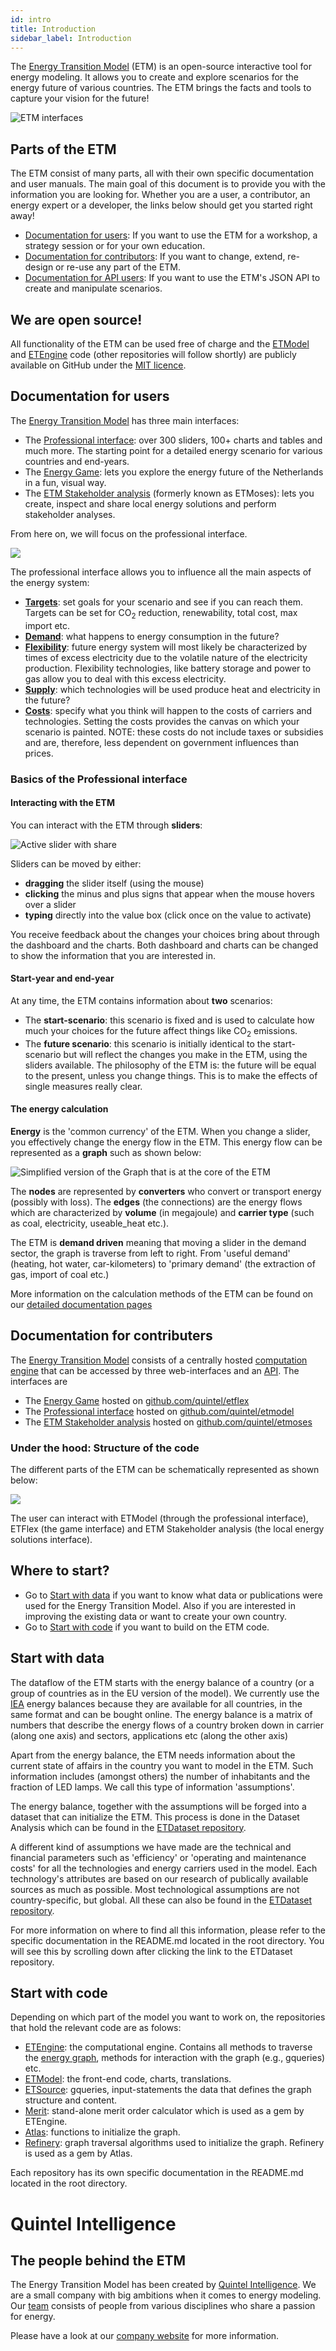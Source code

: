 ```yaml
---
id: intro
title: Introduction
sidebar_label: Introduction
---
```


The [Energy Transition Model](https://energytransitionmodel.com/) (ETM)
is an open-source interactive tool for energy modeling. It allows you to create and explore scenarios for the energy future of various countries.
The ETM brings the facts and tools to capture your vision for the future!

![ETM interfaces](/img/docs/20160809-screenshot-ETM-interfaces.png)

## Parts of the ETM

The ETM consist of many parts, all with their own specific documentation and
user manuals.
The main goal of this document is to provide you with the information you are
looking for.
Whether you are a user, a contributor, an energy expert or a developer,
the links below should get you started right away!

* [Documentation for users](#users_doc):
If you want to use the ETM for a workshop, a strategy session or for your own
education.
* [Documentation for contributors](/contrib/): If you
want to change, extend, re-design or re-use any part of the ETM.
* [Documentation for API users](/api/): If you
want to use the ETM's JSON API to create and manipulate scenarios.

## We are open source!

All functionality of the ETM can be used free of charge and the
[ETModel](https://github.com/quintel/etmodel) and
[ETEngine](https://github.com/quintel/etengine) code (other repositories
will follow shortly) are publicly
available on GitHub under the
[MIT licence](https://github.com/quintel/etmodel/blob/master/LICENSE.txt).

## Documentation for users

The [Energy Transition Model](https://energytransitionmodel.com/) has
three main interfaces:

* The [Professional interface](https://pro.energytransitionmodel.com/): over 300 sliders,
100+ charts and tables and much more. The starting point for a detailed
energy scenario for various countries and end-years.
* The [Energy Game](https://light.energytransitionmodel.com/): lets you explore the
energy future of the Netherlands in a fun, visual way.
* The [ETM Stakeholder analysis](https://moses.energytransitionmodel.com/) (formerly known as ETMoses): lets you create, inspect and share local energy solutions and perform stakeholder analyses.

From here on, we will focus on the professional interface.

![](/img/docs/20160809-screenshot-pro-ETM.png)

The professional interface allows you to influence all the main aspects of the
energy system:

* [**Targets**](/general/targets.md): set goals for your scenario and see if you can reach them. Targets can be set for CO<sub>2</sub> reduction, renewability, total cost, max import etc.
* [**Demand**](/general/demand.md): what happens to energy consumption in the future?
* [**Flexibility**](/general/flexibility.md): future energy system will most likely be characterized by times of excess electricity due to the volatile nature of the electricity production. Flexibility technologies, like battery storage and power to gas allow you to deal with this excess electricity.
* [**Supply**](/general/supply.md): which technologies will be used produce heat and electricity in the future?
* [**Costs**](/general/costs.md): specify what you think will happen to the costs of carriers and technologies. Setting the costs provides the canvas on which your scenario is painted. NOTE: these costs do not include taxes or subsidies and are, therefore, less dependent on government influences than prices.


### Basics of the Professional interface

#### Interacting with the ETM

You can interact with the ETM through **sliders**:

![Active slider with share](/img/docs/slider-example.png)

Sliders can be moved by either:

* **dragging** the slider itself (using the mouse)
* **clicking** the minus and plus signs that appear when the mouse hovers over a
slider
* **typing** directly into the value box (click once on the value to activate)

You receive feedback about the changes your choices bring about through the
dashboard and the charts. Both dashboard and charts can be changed to show the
information that you are interested in.

#### Start-year and end-year

At any time, the ETM contains information about **two** scenarios:

* The **start-scenario**: this scenario is fixed and is used to calculate how much your choices for the future affect things like CO<sub>2</sub> emissions.
* The **future scenario**: this scenario is initially identical to the
start-scenario but will reflect the changes you make in the ETM, using the
sliders available. The philosophy of the ETM is: the future will be equal to the present, unless you change things. This is to make the effects of single measures
really clear.

#### <a name="energy_calc"></a>The energy calculation

**Energy** is the 'common currency' of the ETM. When you change a slider,
you effectively change the energy flow in the ETM. This energy flow can be
represented as a **graph** such as shown below:

![Simplified version of the Graph that is at the core of the ETM](/img/docs/Graph.jpg)

The **nodes** are represented by **converters** who convert or
transport energy (possibly with loss). The **edges** (the connections) are the
energy flows which are characterized by **volume** (in megajoule) and
**carrier type** (such as coal, electricity, useable_heat etc.).

The ETM is **demand driven** meaning that moving a slider in the demand sector,
the graph is traverse from left to right. From 'useful demand' (heating,
hot water, car-kilometers) to 'primary demand' (the extraction of gas, import
of coal etc.)

More information on the calculation methods of the ETM can be found on our
[detailed documentation pages](/general/documentation.md)

## <a name="contr_doc"></a>Documentation for contributers

The [Energy Transition Model](https://energytransitionmodel.com/) consists of
a centrally hosted [computation engine](https://github.com/quintel/etengine)
that can be accessed by three web-interfaces and an
[API](/api/). The interfaces are

* The [Energy Game](https://light.energytransitionmodel.com/) hosted on
[github.com/quintel/etflex](https://github.com/quintel/etflex)
* The [Professional interface](https://pro.energytransitionmodel.com/) hosted on
[github.com/quintel/etmodel](https://github.com/quintel/etmodel)
* The [ETM Stakeholder analysis](https://moses.energytransitionmodel.com/) hosted on [github.com/quintel/etmoses](https://github.com/quintel/etmoses)

### Under the hood: Structure of the code

The different parts of the ETM can be schematically represented as shown below:

![](/img/docs/etm-parts.png)

The user can interact with ETModel (through the professional interface),
ETFlex (the game interface) and ETM Stakeholder analysis (the local energy solutions interface).

## Where to start?

* Go to [Start with data](#start_data) if you want to know what data or publications were used for the Energy Transition Model. Also if you are interested in improving the existing data or want to create your own country.
* Go to [Start with code](#start_code) if you want to build on the ETM
code.

## <a name="start_data"></a> Start with data

The dataflow of the ETM starts with the energy
balance of a country (or a group of countries as in the EU version of the
model).
We currently use the [IEA](http://www.iea.org/) energy balances because they
are available for all countries, in the same format and can be bought online.
The energy balance is a matrix of numbers that describe the energy flows of a
country broken down in carrier (along one axis) and sectors, applications etc (along the other axis)

Apart from the energy balance, the ETM needs information about the current state of
affairs in the country you want to model in the ETM. Such information includes
(amongst others) the number of inhabitants and the fraction of LED lamps.
We call this type of information 'assumptions'.

The energy balance, together with the assumptions will be forged into a dataset
that can initialize the ETM. This process is done in the Dataset Analysis which
can be found in the
[ETDataset repository](https://github.com/quintel/etdataset-public).

A different kind of assumptions we have made are the technical and financial parameters such as 'efficiency' or 'operating and maintenance costs' for all the technologies and energy carriers used in the model. Each technology's attributes are based on our research of publically available sources as much as possible. Most technological assumptions are not country-specific, but global. All these can also be found in the
[ETDataset repository](https://github.com/quintel/etdataset-public).

For more information on where to find all this information, please refer to the specific documentation in the README.md located in the root directory. You will see this by scrolling down after clicking the link to the ETDataset repository.

## <a name="start_code"></a> Start with code

Depending on which part of the model you want to work on, the repositories that
hold the relevant code are as folows:

* [ETEngine](https://github.com/quintel/etengine): the computational engine.
Contains all methods to traverse the [energy graph](#energy_calc), methods
for interaction with the graph (e.g., gqueries) etc.
* [ETModel](https://github.com/quintel/etmodel): the front-end code, charts, translations.
* [ETSource](https://github.com/quintel/etsource): gqueries, input-statements
the data that defines the graph structure and content.
* [Merit](https://github.com/quintel/merit): stand-alone merit order calculator
which is used as a gem by ETEngine.
* [Atlas](https://github.com/quintel/atlas): functions to initialize the graph.
* [Refinery](https://github.com/quintel/refinery): graph traversal algorithms
used to initialize the graph. Refinery is used as a gem by Atlas.

Each repository has its own specific documentation in the
README.md located in the root directory.

# Quintel Intelligence

## The people behind the ETM

The Energy Transition Model has been created by
[Quintel Intelligence](http://quintel.com/). We are a small company with big
ambitions when it comes to energy modeling. Our [team](http://quintel.com/team)
consists of people from various disciplines who share a passion for energy.

Please have a look at our [company website](http://quintel.com/) for more information.
